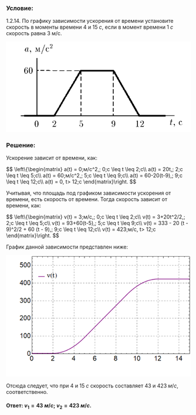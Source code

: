###  Условие:

$1.2.14.$ По графику зависимости ускорения от времени установите скорость в моменты времени $4$ и $15\; с$, если в момент времени $1\; с$ скорость равна $3$ м/с.

![ К задаче 1.2.14 |878x430, 42%](../../img/1.2.14/statement.png)

###  Решение:

Ускорение зависит от времени, как:

$$
\left\\{\begin{matrix} a(t) = 0\;м/с^2,\; 0\;c \leq t \leq 2\;c\\\ a(t) = 20t,\; 2\;c \leq t \leq 5\;c\\\ a(t) = 60\;м/с^2,\; 5\;c \leq t \leq 9\;c\\\ a(t) = 60-20(t-9),\; 9\;c \leq t \leq 12\;c\\\ a(t) = 0, t> 12\;c \end{matrix}\right.
$$

Учитывая, что площадь под графиком зависимости ускорения от времени, есть скорость от времени. Тогда скорость зависит от времени, как:

$$
\left\\{\begin{matrix} v(t) = 3\;м/с,\; 0\;c \leq t \leq 2\;c\\\ v(t) = 3+20t^2/2,\; 2\;c \leq t \leq 5\;c\\\ v(t) = 93+60(t-5),\; 5\;c \leq t \leq 9\;c\\\ v(t) = 333 - 20 (t - 9)^2/2 + 60 (t - 9),\; 9\;c \leq t \leq 12\;c\\\ v(t) = 423\;м/с, t> 12\;c \end{matrix}\right.
$$

График данной зависимости представлен ниже:

![ Зависимость скорости от времени |603x396, 59%](../../img/1.2.14/graph.png)

Отсюда следует, что при $4$ и $15\;с$ скорость составляет $43$ и $423\;м/с$, соответственно.

#### Ответ: $v_1=43\;м/с; \;v_2=423\;м/с.$